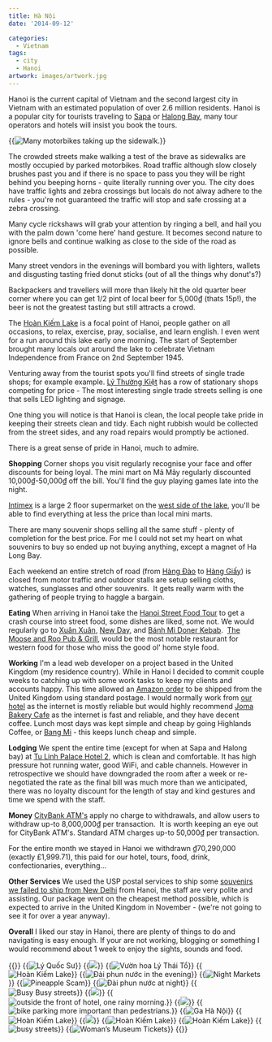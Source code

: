 ```yaml
---
title: Hà Nội
date: '2014-09-12'

categories:
  - Vietnam
tags:
  - city
  - Hanoi
artwork: images/artwork.jpg
---
```


Hanoi is the current capital of Vietnam and the second largest city in Vietnam with an estimated population of over 2.6 million residents. Hanoi is a popular city for tourists traveling to [Sapa](/posts/2014-08-sa-pa/ "Sa Pa") or [Halong Bay](/posts/2014-08-ha-long-bay/ "Hạ Long Bay & Bái Tử Long Bay"), many tour operators and hotels will insist you book the tours.

{{<img src="images/IMG_20140811_151043-1024x583.jpg" title="Many motorbikes taking up the sidewalk.">}}

The crowded streets make walking a test of the brave as sidewalks are mostly occupied by parked motorbikes. Road traffic although slow closely brushes past you and if there is no space to pass you they will be right behind you beeping horns - quite literally running over you. The city does have traffic lights and zebra crossings but locals do not alway adhere to the rules - you're not guaranteed the traffic will stop and safe crossing at a zebra crossing.

Many cycle rickshaws will grab your attention by ringing a bell, and hail you with the palm down 'come here' hand gesture. It becomes second nature to ignore bells and continue walking as close to the side of the road as possible.

Many street vendors in the evenings will bombard you with lighters, wallets and disgusting tasting fried donut sticks (out of all the things why donut's?)

Backpackers and travellers will more than likely hit the old quarter beer corner where you can get 1/2 pint of local beer for 5,000₫ (thats 15p!), the beer is not the greatest tasting but still attracts a crowd.

The [Hoàn Kiếm Lake](https://www.google.com/maps/place/Hoan+Kiem+lake,+Ho%C3%A0n+Ki%E1%BA%BFm+District,+Hanoi,+Vietnam "Hoàn Kiếm Lake on Google Maps") is a focal point of Hanoi, people gather on all occasions, to relax, exercise, pray, socialise, and learn english. I even went for a run around this lake early one morning. The start of September brought many locals out around the lake to celebrate Vietnam Independence from France on 2nd September 1945.

Venturing away from the tourist spots you'll find streets of single trade shops; for example example. [Lý Thường Kiệt](https://www.google.com/maps/place/L%C3%BD+Th%C6%B0%E1%BB%9Dng+Ki%E1%BB%87t,+Ho%C3%A0n+Ki%E1%BA%BFm,+H%C3%A0+N%E1%BB%99i,+Vietnam/@21.0235326,105.8500159,17z/data=!3m1!4b1!4m2!3m1!1s0x3135ab9374be085d:0x8ad98efdf21cf664 "Lý Thường Kiệt on Google Maps") has a row of stationary shops competing for price - The most interesting single trade streets selling is one that sells LED lighting and signage.

One thing you will notice is that Hanoi is clean, the local people take pride in keeping their streets clean and tidy. Each night rubbish would be collected from the street sides, and any road repairs would promptly be actioned.

There is a great sense of pride in Hanoi, much to admire.

**Shopping** Corner shops you visit regularly recognise your face and offer discounts for being loyal. The mini mart on Mã Mây regularly discounted 10,000₫-50,000₫ off the bill. You'll find the guy playing games late into the night.

[Intimex](https://www.intimexco.com/eng/?act=content&pid=4&cid=12) is a large 2 floor supermarket on the [west side of the lake](https://www.google.com/maps/search/Intimex,+23+L%C3%AA+Th%C3%A1i+T%E1%BB%95,+Ho%C3%A0n+Ki%E1%BA%BFm,+H%C3%A0+N%E1%BB%99i,+Vietnam/@21.0280588,105.8512401,16z/data=!3m1!4b1 "on Google Maps"), you'll be able to find everything at less the price than local mini marts.

There are many souvenir shops selling all the same stuff - plenty of completion for the best price. For me I could not set my heart on what souvenirs to buy so ended up not buying anything, except a magnet of Ha Long Bay.

Each weekend an entire stretch of road (from [Hàng Đào](https://www.google.com/maps/place/H%C3%A0ng+%C4%90%C3%A0o,+Ho%C3%A0n+Ki%E1%BA%BFm,+H%C3%A0+N%E1%BB%99i,+Vietnam/@21.0341209,105.8501575,17z/data=!3m1!4b1!4m2!3m1!1s0x3135abbf1a49e6b1:0x80450f404dd7dfec) to [Hàng Giấy](https://www.google.com/maps/place/H%C3%A0ng+Gi%E1%BA%A5y,+%C4%90%E1%BB%93ng+Xu%C3%A2n,+Ho%C3%A0n+Ki%E1%BA%BFm,+H%C3%A0+N%E1%BB%99i,+Vietnam/@21.0382704,105.848638,17z/data=!3m1!4b1!4m2!3m1!1s0x3135abb99fc84f1d:0x5fe6189791ca14cb)) is closed from motor traffic and outdoor stalls are setup selling cloths, watches, sunglasses and other souvenirs.  It gets really warm with the gathering of people trying to haggle a bargain.

**Eating** When arriving in Hanoi take the [Hanoi Street Food Tour](/posts/2014-08-hanoi-street-food-tour/ "Hanoi Street Food Tour") to get a crash course into street food, some dishes are liked, some not. We would regularly go to [Xuân Xuân](/posts/2014-09-bo-nuong-xuan-xuan-47-ma-may/ "Bò Nướng Xuân Xuân 47 Mã Mây"), [New Day](/posts/2014-09-new-day-restaurant/ "New Day Restaurant"), and [Bánh Mì Doner Kebab](/posts/2014-09-banh-mi-doner-kebab-hang-bac/ "Bánh Mì Doner Kebab Hàng Bạc").  [The Moose and Roo Pub & Grill](/posts/2014-09-the-moose-and-roo-pub-grill/ "The Moose and Roo Pub & Grill"), would be the most notable restaurant for western food for those who miss the good ol' home style food.

**Working** I'm a lead web developer on a project based in the United Kingdom (my residence country). While in Hanoi I decided to commit couple weeks to catching up with some work tasks to keep my clients and accounts happy. This time allowed an [Amazon order](/posts/2014-09-it-arrived/ "It arrived!") to be shipped from the United Kingdom using standard postage. I would normally work from [our hotel](/posts/2014-09-tu-linh-palace-hotel-2/ "review of Tu Linh Palace Hotel 2") as the internet is mostly reliable but would highly recommend [Joma Bakery Cafe](/posts/2014-09-joma-bakery-cafe/ "Joma Bakery Cafe") as the internet is fast and reliable, and they have decent coffee. Lunch most days was kept simple and cheap by going Highlands Coffee, or [Bang Mi](/posts/2014-09-banh-mi-doner-kebab-hang-bac/ "Bánh Mì Doner Kebab Hàng Bạc") - this keeps lunch cheap and simple.

**Lodging** We spent the entire time (except for when at Sapa and Halong bay) at [Tu Linh Palace Hotel 2](/posts/2014-09-tu-linh-palace-hotel-2/ "Tu Linh Palace Hotel 2"), which is clean and comfortable. It has high pressure hot running water, good WiFi, and cable channels. However in retrospective we should have downgraded the room after a week or re-negotiated the rate as the final bill was much more than we anticipated, there was no loyalty discount for the length of stay and kind gestures and time we spend with the staff.

**Money** [CityBank ATM's](https://www.citibank.com/locations "CitiBank ATM's on Google Maps") apply no charge to withdrawals, and allow users to withdraw up-to 8,000,000₫ per transaction.  It is worth keeping an eye out for CityBank ATM's. Standard ATM charges up-to 50,000₫ per transaction.

For the entire month we stayed in Hanoi we withdrawn ₫70,290,000 (exactly £1,999.71), this paid for our hotel, tours, food, drink, confectionaries, everything...

**Other Services** We used the USP postal services to ship some [souvenirs we failed to ship from New Delhi](/posts/2014-08-shipping-from-india/ "Shipping from India") from Hanoi, the staff are very polite and assisting. Our package went on the cheapest method possible, which is expected to arrive in the United Kingdom in November - (we're not going to see it for over a year anyway).

**Overall** I liked our stay in Hanoi, there are plenty of things to do and navigating is easy enough. If your are not working, blogging or something I would recommend about 1 week to enjoy the sights, sounds and food.


{{<gallery>}}
  {{<img src="images/IMG_4811-EFFECTS.jpg" title="Lý Quốc Sư">}}
  {{<img src="images/IMG_4182-EFFECTS.jpg" oriantation="portrait">}}
  {{<img src="images/IMG_4180.jpg" title="Vườn hoa Lý Thái Tổ">}}
  {{<img src="images/IMG_4143-MOTION.gif" title="Hoàn Kiếm Lake">}}
  {{<img src="images/IMG_4202.jpg" title="Đài phun nước in the evening">}}
  {{<img src="images/IMG_4210.jpg" title="Night Markets">}}
  {{<img src="images/DSC00640.jpg" title="Pineapple Scam">}}
  {{<img src="images/PANO_20140816_191219.jpg" title="Đài phun nước at night">}}
  {{<img src="images/IMG_20140906_204525.jpg" title="Busy Busy streets">}}
  {{<img src="images/IMG_20140830_210737.jpg">}}
  {{<img src="images/PANO_20140813_092450.jpg" title="outside the front of hotel, one rainy morning.">}}
  {{<img src="images/IMG_4280.jpg">}}
  {{<img src="images/IMG_20140811_151043.jpg" title="bike parking more important than pedestrians. ">}}
  {{<img src="images/IMG_20140913_054131-EFFECTS.jpg" title="Ga Hà Nội">}}
  {{<img src="images/PANO_20140813_070153.jpg" title="Hoàn Kiếm Lake">}}
  {{<img src="images/DSC00587.jpg" oriantation="portrait">}}
  {{<img src="images/IMG_20140811_142358.jpg" title="Hoàn Kiếm Lake">}}
  {{<img src="images/DSC00584.jpg" title="Hoàn Kiếm Lake">}}
  {{<img src="images/IMG_4195.jpg" title="busy streets ">}}
  {{<img src="images/IMG_4191.jpg" title="Woman&#8217;s Museum Tickets">}}
{{</gallery>}}

